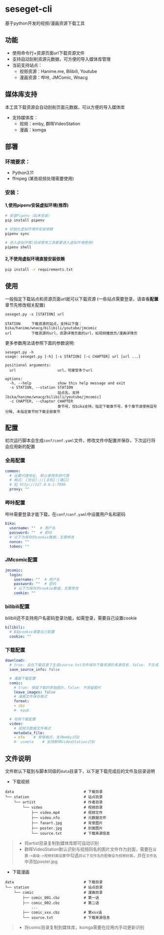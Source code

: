 # seseget-cli
基于python开发的视频/漫画资源下载工具

## 功能
- 使用命令行+资源页面url下载资源文件
- 支持自动刮削资源元数据，可方便的导入媒体库管理
- 当前支持站点：
  - 视频资源：Hanime.me, Bilibili, Youtube
  - 漫画资源：哔咔, JMComic, Wnacg

## 媒体库支持
本工具下载资源会自动刮削页面元数据，可以方便的导入媒体库  

- 支持媒体库：
  - 视频：emby, 群晖VideoStation
  - 漫画：komga

## 部署

### 环境要求：
- Python3.11
- ffmpeg (某些视频处理需要使用)

### 安装：
#### 1,使用pipenv安装虚拟环境(推荐)
```bash
# 安装Pipenv（如未安装）
pip install pipenv

# 初始化虚拟环境并安装依赖
pipenv sync

# 进入虚拟环境(后续使用工具都要进入虚拟环境使用)
pipenv shell
```

#### 2,不使用虚拟环境直接安装依赖
```bash
pip install -r requirements.txt
```

## 使用
一般指定下载站点和资源页面url就可以下载资源 (一些站点需要登录，请查看**配置**章节先修改相关配置)
```text
seseget.py -s [STATION] url

STATION     下载资源的站点，支持以下值：bika/hanime/wnacg/bilibili/youtube/jmcomic  
url         下载资源的url，资源详情页面的url，如视频播放页/漫画详情页
```

更多参数用法请参照下面的参数说明:
```text
seseget.py -h
usage: seseget.py [-h] [-s STATION] [-c CHAPTER] url [url ...]

positional arguments:
  url                   url，可接受多个url

options:
  -h, --help            show this help message and exit
  -s STATION, --station STATION
                        站点名，支持[bika/hanime/wnacg/bilibili/youtube/jmcomic]
  -c CHAPTER, --chapter CHAPTER
                        章节号，仅bika支持，指定下载章节号，多个章节请使用逗号分隔, 未指定章节则下载全部章节
```

## 配置
初次运行脚本会生成```conf/conf.yaml```文件，修改文件中配置并保存，下次运行将会应用新的配置
### 全局配置
```yaml
common:
  # 设置代理地址, 默认使用系统代理
  # 格式: [协议]://[主机]:[端口]
  # 如 http://127.0.0.1:7890
  proxy: ""
```

### 哔咔配置
哔咔需要登录才能下载，在```conf/conf.yaml```中设置用户名和密码
```yaml
bika:
  username: ""  # 用户名
  password: ""  # 密码
  # 以下为保存的cookie数据，无需修改
  nonce: ""
  token: ""
```

### JMcomic配置
```yaml
jmcomic:
  login:
    username: ""  # 用户名
    password: ""  # 密码
    # 以下为保存的cookie数据，无需修改
    cookie: ""
```

### bilibili配置
bilibili还不支持用户名密码登录功能，如需登录，需要自己设置cookie
```yaml
bilibili:
  # B站cookie需要自己配置
  cookie: ""
```

### 下载配置
```yaml
download:
  # true: 会在下载目录下生成source.txt文件保存下载资源的来源信息，false: 不生成source.txt
  save_source_info: false

  # 漫画下载配置
  comic:
    # true: 保留下载的原始图片，false: 不保留图片
    leave_images: false
    # 漫画文件保存格式
    format:
    - cbz
    #- epub

  # 视频下载配置
  video:
    # 视频元数据文件格式
    metadata_file:
    - nfo    # 常用格式，支持emby识别
    #- vsmeta    # 支持群晖VideoStation识别
```

## 文件说明

文件默认下载到与脚本同级的`data`目录下，以下是下载完成后的文件及目录说明
- 下载视频
```text
data                                # 下载目录
└── station                         # 站点目录
    └── artist                      # 作者目录
        └── video                   # 视频目录
            ├── video.mp4           # 视频文件
            ├── video.nfo           # 元数据文件
            ├── fanart.jpg          # 背景图片
            ├── poster.jpg          # 封面图片
            └── source.txt          # 下载来源信息
```
> - 将artist目录复制到媒体库即可自动识别
> - 群晖VideoStation默认识别与视频同名的图片文件作为封面，需要在`设置->高级->视频封面设置`中勾选`将以下文件名的图像设为视频封面`，并在`文件名`中添加poster.jpg

- 下载漫画
```text
data                                # 下载目录
└── station                         # 站点目录
    └── comic                       # 漫画目录
        ├── comic_001.cbz           # 第一话
        ├── comic_002.cbz           # 第二话
            ...
        ├── comic_xxx.cbz           # 第xxx话
        └── source.txt              # 下载来源信息
```
> - 将comic目录复制到媒体库，komga需要在应用内手动更新识别